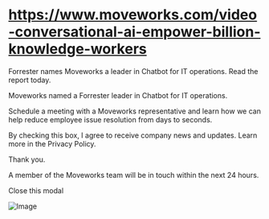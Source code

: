 # https://www.moveworks.com/video-conversational-ai-empower-billion-knowledge-workers

Forrester names Moveworks a leader in Chatbot for IT operations. Read the report today.

Moveworks named a Forrester leader in Chatbot for IT operations. 

Schedule a meeting with a Moveworks representative and learn how we can help reduce employee issue resolution from days to seconds.

By checking this box, I agree to receive company news and updates. Learn more in the Privacy Policy.

Thank you.

A member of the Moveworks team will be in touch within the next 24 hours.



  Close this modal
  




![Image](https://www.moveworks.com/hubfs/img/site/qr-demo.png)
